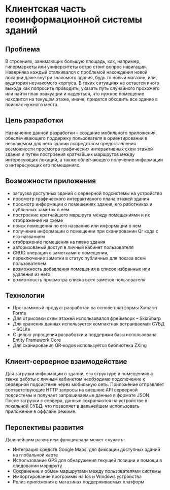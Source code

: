 # Клиентская часть геоинформационной системы зданий

## Проблема
В строениях, занимающих большую площадь, как, например, гипермаркеты или университеты остро стоит вопрос навигации. Наверняка каждый сталкивался с проблемой нахождения новой локации даже внутри знакомого здания, будь то новый магазин, или, аудитория незнакомого корпуса. В таких ситуациях не остается иного выхода как попросить проводить, указать путь случайного прохожего или найти план эвакуации и надеяться, что нужное помещение находится на текущем этаже, иначе, придется обходить все здание в поисках нужного места.

## Цель разработки
Назначение данной разработки – создание мобильного приложения, обеспечивающего поддержку пользователя в ориентировании в незнакомом для него здании посредством предоставления возможности просмотра графических интерактивных схем этажей здания и путем построения кратчайших маршрутов между интересующих локаций, а также облегчающего получение информации о интересующих его помещениях.

## Возможности приложения

+	загрузка доступных зданий с серверной подсистемы на устройство
+	просмотр графического интерактивного плана этажей здания
+	просмотр информации о помещениях здания, его работниках и публичных заметок о нем
+	построение кратчайшего маршрута между помещениями и их отображение на схеме
+ поиск помещения по его названию или информации о нем
+ получение информации о помещении при сканировании Qr кода с его названием
+ отображение помещения на плане здания
+	авторизованый доступ в личный кабинет пользователя
+	CRUD операции с заметками о помещении,
+	переключение заметки в статус публичных для показа всем пользователем
+	возможность добавления помещения в список избранных или удаления из него
+	возможность просмотра списка всех заметок пользователя
 
## Технологии 

+ Программный продукт разработан на основе платформы Xamarin Forms
+ Для отрисовки схем этажей использовался фреймворк – SkiaSharp
+ Для хранения данных используется компактная встраиваемая СУБД –  SQLite
+ С целью упрощения разработки и поддержки базы использована Entity Framework Core
+ Для сканирования QR-кодов используется библиотека ZXing

## Клиент-серверное взаимодействие

Для загрузки информации о здании, его структуре и помещениях а также работы с личным кабинетом необходимо подключение к серверной подсистеме через мобильную сеть. Приложение отправляет соответствующие HTTP запросы на внешние API серверной подсистемы и получает запрашиваемые данные в формате JSON. После загрузки с сервера, данные сохраняются на устройстве в локальной СУБД, что позволяет в дальнейшем использовать приложение в оффлайн режиме. 

## Перспективы развития

Дальнейшим развитием функционала может служить:
+ Интеграция средств Google Maps, для фиксации доступных зданий на глобальной карте
+ Использование GPS для обнаружения текущей позиции и помощи в следовании маршруту
+ Сохранение и обмен маршрутами между пользователями системы
+ Импортирование программы на Ios и Windows устройства
+ Релиз приложения в магазинах поддерживаемых платформ



